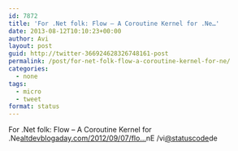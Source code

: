 ```yaml
---
id: 7872
title: 'For .Net folk: Flow – A Coroutine Kernel for .Ne…'
date: 2013-08-12T10:10:23+00:00
author: Avi
layout: post
guid: http://twitter-366924628326748161-post
permalink: /post/for-net-folk-flow-a-coroutine-kernel-for-ne/
categories:
  - none
tags:
  - micro
  - tweet
format: status
---
```

For .Net folk: Flow – A Coroutine Kernel for .Ne[altdevblogaday.com/2012/09/07/flo…](http://www.altdevblogaday.com/2012/09/07/flow-a-coroutine-kernel-for-net/)nE /vi[@statuscode](http://twitter.com/statuscode)de